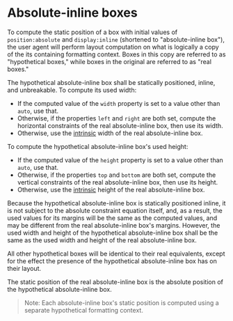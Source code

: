 # Absolute-inline boxes

To compute the static position of a box with
initial values of
`position:absolute` and `display:inline`
(shortened to "absolute-inline box"),
the user agent will perform layout computation on what is
logically a copy of the its containing formatting context.
Boxes in this copy are referred to as "hypothetical boxes,"
while boxes in the original are referred to as "real boxes."

The hypothetical absolute-inline box
shall be statically positioned, inline, and unbreakable.
To compute its used width:

  * If the computed value of the `width` property is set to a value other
    than `auto`, use that.
  * Otherwise, if the properties `left` and `right` are both set,
    compute the horizontal constraints of the real absolute-inline box,
    then use its width.
  * Otherwise, use the [intrinsic] width of the real absolute-inline box.

To compute the hypothetical absolute-inline box's used height:

  * If the computed value of the `height` property is set to a value other
    than `auto`, use that.
  * Otherwise, if the properties `top` and `bottom` are both set,
    compute the vertical constraints of the real absolute-inline box,
    then use its height.
  * Otherwise, use the [intrinsic] height of the real absolute-inline box.

Because the hypothetical absolute-inline box is statically positioned inline,
it is not subject to the absolute constraint equation itself, and, as a result,
the used values for its margins will be the same as the computed values,
and may be different from the real absolute-inline box's margins.
However, the used width and height of the hypothetical absolute-inline box
shall be the same as the used width and height of the real absolute-inline box.

All other hypothetical boxes will be identical to their real equivalents, except
for the effect the presence of the hypothetical absolute-inline box has
on their layout.

The static position of the real absolute-inline box is the absolute position
of the hypothetical absolute-inline box.

> Note: Each absolute-inline box's static position is computed
> using a separate hypothetical formatting context.

[intrinsic]: https://dbaron.org/css/intrinsic/
